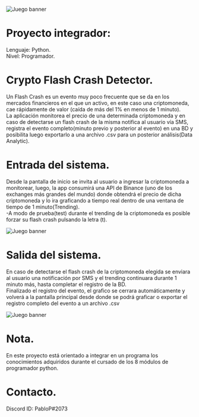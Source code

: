 ![Juego banner](/flash_crash.jpg)

# Proyecto integrador:
Lenguaje: Python.\
Nivel: Programador.

# Crypto Flash Crash Detector.
Un Flash Crash es un evento muy poco frecuente que se da en los mercados financieros en el que un activo, en este caso una criptomoneda, cae rápidamente de valor
(caída de más del 1% en menos de 1 minuto).\
La aplicación monitorea el precio de una determinada criptomoneda y en caso de detectarse un flash crash de la misma notifica al usuario vía SMS,
registra el evento completo(minuto previo y posterior al evento) en una BD y posibilita luego exportarlo a una archivo .csv para un posterior análisis(Data Analytic). 


# Entrada del sistema.
Desde la pantalla de inicio se invita al usuario a ingresar la criptomoneda a monitorear, luego, la app consumirá una API de Binance
(uno de los exchanges más grandes del mundo) donde obtendrá el precio de dicha criptomoneda y lo ira graficando a tiempo real dentro de una ventana de tiempo
de 1 minuto(Trending).\
-A modo de prueba(test) durante el trending de la criptomoneda es posible forzar su flash crash pulsando la letra (t).

![Juego banner](/trending.jpg)



# Salida del sistema.
En caso de detectarse el flash crash de la criptomoneda elegida se enviara al usuario una notificación por SMS y el trending continuara durante
 1 minuto más, hasta completar el registro de la BD.\
Finalizado el registro del evento, el grafico se cerrara automáticamente y volverá a la pantalla principal desde donde se podrá graficar o exportar
 el registro completo del evento a un archivo .csv

![Juego banner](/index.jpg)



# Nota.
En este proyecto está orientado a integrar en un programa los conocimientos adquiridos durante el cursado de los 8 módulos de programador python.

# Contacto.
Discord ID: PabloP#2073
